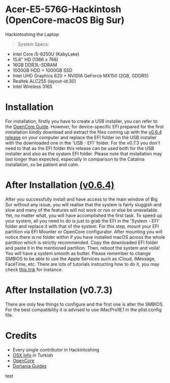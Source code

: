 # Acer-E5-576G-Hackintosh (OpenCore-macOS Big Sur)

Hackintoshing the Laptop

>System Specs:

 - Intel Core i5-8250U (KabyLake)
 - 15.6" HD (1366 x 768)
 - 16GB DDR3L-SDRAM
 - 1000GB HDD + 1000GB SSD
 - Intel UHD Graphics 620 + NVIDIA GeForce MX150 (2GB, GDDR5)
 - Realtek ALC255 (layout-id:30)
 - Intel Wireless 3165
 
 # Installation
 
 For installation, firstly you have to create a USB installer, you can refer to the [OpenCore Guide](https://dortania.github.io/OpenCore-Install-Guide/extras/big-sur/#a-supported-smbios).
 However, for device-specific EFI prepared for the first installation kindly download and extract the files coming up with the [v0.6.4 release](https://drive.google.com/file/d/1BkRCodyKfyCH9JvMAAgKYGHIntRwFm2I/view?usp=sharing) on your computer and replace the EFI folder on the USB installer with the downloaded one in the 'USB - EFI' folder. For the v0.7.3 you don't need to that as the EFI folder this release can be used both for the USB installer and also as the system EFI folder.
 Please note that installation may last longer than expected, especially in comparison to the Catalina installation, so be patient and calm.
 
 # After Installation [(v0.6.4)](https://drive.google.com/file/d/1BkRCodyKfyCH9JvMAAgKYGHIntRwFm2I/view?usp=sharing)
 
 After you successfully install and have access to the main window of Big Sur without any issue, you will realise that the system is fairly sluggish and slow and many of the features will not work or run or else be unavailable. Yet, no matter what, you will have accomplished the first task.
 To speed up your system, all you need to do is just to grab the EFI in the 'System - EFI' folder and replace it with that of the system. For this step, mount your EFI partition via EFI Mounter or OpenCore configurator. After mounting you will notice there is no folder within if you have installed macOS across the whole partition which is strictly recommended. Copy the downloaded EFI folder and paste it in the mentioned partition. Then, reboot the system and voila! You will have a system smooth as butter.
 Please remember to change SMBIOS to be able to use the Apple Services such as iCloud, iMessage, FaceTime, etc. There are lots of tutorials instructing how to do it, you may check [this link](https://dortania.github.io/OpenCore-Post-Install/universal/iservices.html#generate-a-new-serial) for instance.
 
 # After Installation (v0.7.3)
 There are only few things to configure and the first one is alter the SMBIOS. For the best compatibility it is advised to use iMacPro18,1 in the plist.config file.
 
 # Credits
 - Every single contributor in Hackintoshing
 - [OSX Info](https://osxinfo.net) in Turkish
 - [OpenCore](https://github.com/acidanthera/OpenCorePkg)
 - [Dortania Guides](https://dortania.github.io/OpenCore-Install-Guide/prerequisites.html)

test
